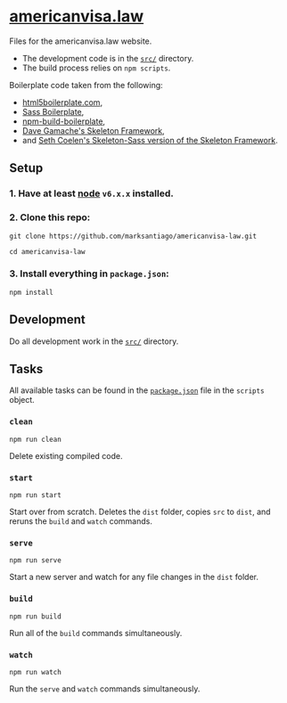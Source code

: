 # [americanvisa.law](https://americanvisa.law/)

Files for the americanvisa.law website.

* The development code is in the [`src/`](src) directory.
* The build process relies on `npm scripts`.

Boilerplate code taken from the following:

* [html5boilerplate.com](https://html5boilerplate.com/),
* [Sass Boilerplate](https://github.com/HugoGiraudel/sass-boilerplate),
* [npm-build-boilerplate](https://github.com/damonbauer/npm-build-boilerplate),
* [Dave Gamache's Skeleton Framework](http://getskeleton.com),
* and [Seth Coelen's Skeleton-Sass version of the Skeleton Framework](https://github.com/whatsnewsaes/Skeleton-Sass).

## Setup

### 1. Have at least [node](https://nodejs.org/en/) `v6.x.x` installed.

### 2. Clone this repo:

`git clone https://github.com/marksantiago/americanvisa-law.git`

`cd americanvisa-law`

### 3. Install everything in `package.json`:

`npm install`

## Development

Do all development work in the [`src/`](src) directory.

## Tasks

All available tasks can be found in the [`package.json`](package.json) file in the `scripts` object.

### `clean`
  `npm run clean`

  Delete existing compiled code.

### `start`
  `npm run start`

  Start over from scratch. Deletes the `dist` folder, copies `src` to `dist`, and reruns the `build` and `watch` commands.

### `serve`
  `npm run serve`

  Start a new server and watch for any file changes in the `dist` folder.

### `build`
  `npm run build`

  Run all of the `build` commands simultaneously.

### `watch`
  `npm run watch`

  Run the `serve` and `watch` commands simultaneously.
